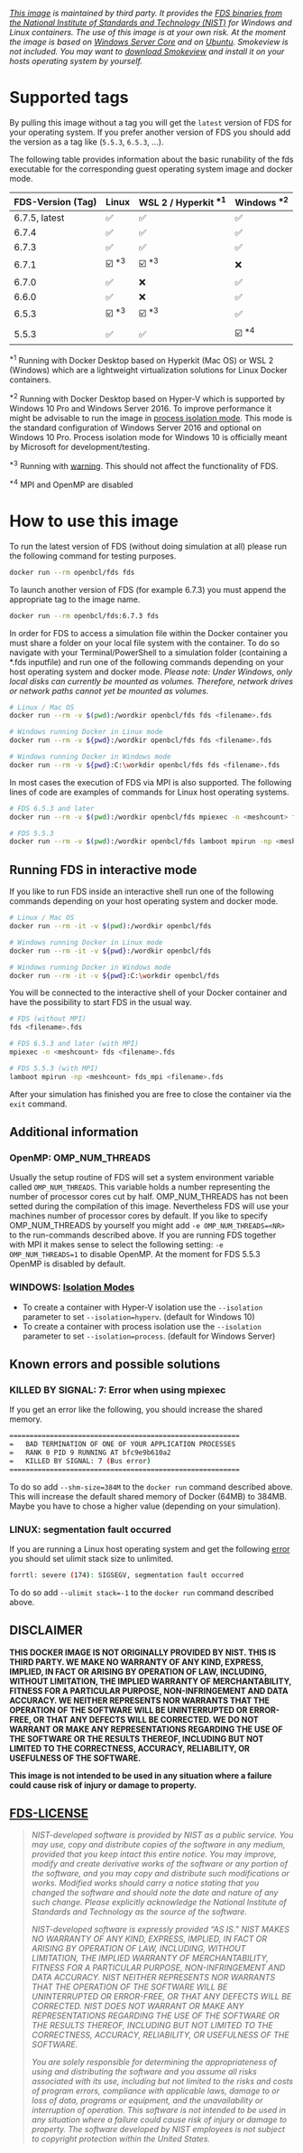 *[This image](https://hub.docker.com/r/openbcl/fds) is maintained by third party. It provides the [FDS binaries from the National Institute of Standards and Technology (NIST)](https://pages.nist.gov/fds-smv/) for Windows and Linux containers. The use of this image is at your own risk. At the moment the image is based on [Windows Server Core](https://hub.docker.com/_/microsoft-windows-servercore) and on [Ubuntu](https://hub.docker.com/_/ubuntu). Smokeview is not included. You may want to [download Smokeview](https://pages.nist.gov/fds-smv/downloads.html) and install it on your hosts operating system by yourself.*

# Supported tags
By pulling this image without a tag you will get the `latest` version of FDS for your operating system. If you prefer another version of FDS you should add the version as a tag like (`5.5.3`, `6.5.3`, ...).

The following table provides information about the basic runability of the fds executable for the corresponding guest operating system image and docker mode.

| FDS-Version (Tag)   | Linux                | WSL 2 / Hyperkit <sup>\*1</sup>  | Windows <sup>\*2</sup> |
| ------------------- | :------------------- | :------------------------------- | :--------------------- |
| 6.7.5, latest       | ✅                   | ✅                              | ✅                    |
| 6.7.4               | ✅                   | ✅                              | ✅                    |
| 6.7.3               | ✅                   | ✅                              | ✅                    |
| 6.7.1               | ☑️ <sup>\*3</sup>    | ☑️ <sup>\*3</sup>               | ❌                    |
| 6.7.0               | ✅                   | ❌                              | ✅                    |
| 6.6.0               | ✅                   | ❌                              | ✅                    
| 6.5.3               | ☑️ <sup>\*3</sup>    | ☑️ <sup>\*3</sup>               | ✅                    |
| 5.5.3               | ✅                   | ✅                              | ☑️ <sup>\*4</sup>     |

<sup>\*1</sup> Running with Docker Desktop based on Hyperkit (Mac OS) or WSL 2 (Windows) which are a lightweight virtualization solutions for Linux Docker containers.

<sup>\*2</sup> Running with Docker Desktop based on Hyper-V which is supported by Windows 10 Pro and Windows Server 2016. To improve performance it might be advisable to run the image in [process isolation mode](https://docs.microsoft.com/en-us/virtualization/windowscontainers/manage-containers/hyperv-container). This mode is the standard configuration of Windows Server 2016 and optional on Windows 10 Pro. Process isolation mode for Windows 10 is officially meant by Microsoft for development/testing.

<sup>\*3</sup> Running with [warning](https://stackoverflow.com/questions/46138549/docker-openmpi-and-unexpected-end-of-proc-mounts-line). This should not affect the functionality of FDS.

<sup>\*4</sup> MPI and OpenMP are disabled

# How to use this image

To run the latest version of FDS (without doing simulation at all) please run the following command for testing purposes.
```bash
docker run --rm openbcl/fds fds
```

To launch another version of FDS (for example 6.7.3) you must append the appropriate tag to the image name.
```bash
docker run --rm openbcl/fds:6.7.3 fds
```

In order for FDS to access a simulation file within the Docker container you must share a folder on your local file system with the container.
To do so navigate with your Terminal/PowerShell to a simulation folder (containing a *.fds inputfile) and run one of the following commands depending on your host operating system and docker mode.
*Please note: Under Windows, only local disks can currently be mounted as volumes. Therefore, network drives or network paths cannot yet be mounted as volumes.*
```bash
# Linux / Mac OS
docker run --rm -v $(pwd):/wordkir openbcl/fds fds <filename>.fds

# Windows running Docker in Linux mode
docker run --rm -v ${pwd}:/wordkir openbcl/fds fds <filename>.fds

# Windows running Docker in Windows mode
docker run --rm -v ${pwd}:C:\workdir openbcl/fds fds <filename>.fds
```

In most cases the execution of FDS via MPI is also supported.
The following lines of code are examples of commands for Linux host operating systems.
```bash
# FDS 6.5.3 and later
docker run --rm -v $(pwd):/wordkir openbcl/fds mpiexec -n <meshcount> fds <filename>.fds

# FDS 5.5.3
docker run --rm -v $(pwd):/wordkir openbcl/fds lamboot mpirun -np <meshcount> fds_mpi <filename>.fds
```

## Running FDS in interactive mode
If you like to run FDS inside an interactive shell run one of the following commands depending on your host operating system and docker mode.
```bash
# Linux / Mac OS
docker run --rm -it -v $(pwd):/wordkir openbcl/fds

# Windows running Docker in Linux mode
docker run --rm -it -v ${pwd}:/wordkir openbcl/fds

# Windows running Docker in Windows mode
docker run --rm -it -v ${pwd}:C:\workdir openbcl/fds
```

You will be connected to the interactive shell of your Docker container and have the possibility to start FDS in the usual way.

```bash
# FDS (without MPI)
fds <filename>.fds

# FDS 6.5.3 and later (with MPI)
mpiexec -n <meshcount> fds <filename>.fds

# FDS 5.5.3 (with MPI)
lamboot mpirun -np <meshcount> fds_mpi <filename>.fds
```

After your simulation has finished you are free to close the container via the `exit` command.

## Additional information
### OpenMP: OMP_NUM_THREADS
Usually the setup routine of FDS will set a system environment variable called `OMP_NUM_THREADS`.
This variable holds a number representing the number of processor cores cut by half. OMP_NUM_THREADS has not been setted during the compilation of this image.
Nevertheless FDS will use your machines number of processor cores by default. If you like to specify OMP_NUM_THREADS by yourself you might add `-e OMP_NUM_THREADS=<NR>` to the run-commands described above.
If you are running FDS together with MPI it makes sense to select the following setting: `-e OMP_NUM_THREADS=1` to disable OpenMP.
At the moment for FDS 5.5.3 OpenMP is disabled by default.

### WINDOWS: [Isolation Modes](https://docs.microsoft.com/en-us/virtualization/windowscontainers/manage-containers/hyperv-container)
* To create a container with Hyper-V isolation use the `--isolation` parameter to set `--isolation=hyperv`. (default for Windows 10)
* To create a container with process isolation use the `--isolation` parameter to set `--isolation=process`. (default for Windows Server)

## Known errors and possible solutions
### KILLED BY SIGNAL: 7: Error when using mpiexec
If you get an error like the following, you should increase the shared memory.
```bash
=========================================================
=   BAD TERMINATION OF ONE OF YOUR APPLICATION PROCESSES
=   RANK 0 PID 9 RUNNING AT bfc9e9b610a2
=   KILLED BY SIGNAL: 7 (Bus error)
=========================================================
```
To do so add `--shm-size=384M` to the `docker run` command described above.
This will increase the default shared memory of Docker (64MB) to 384MB.
Maybe you have to chose a higher value (depending on your simulation).

### LINUX: segmentation fault occurred
If you are running a Linux host operating system and get the following [error](https://github.com/firemodels/fds/issues/6265) you should set ulimit stack size to unlimited.
```bash
forrtl: severe (174): SIGSEGV, segmentation fault occurred
```
To do so add `--ulimit stack=-1` to the `docker run` command described above.

## DISCLAIMER
**THIS DOCKER IMAGE IS NOT ORIGINALLY PROVIDED BY NIST. THIS IS THIRD PARTY. WE MAKE NO WARRANTY OF ANY KIND, EXPRESS, IMPLIED, IN FACT OR ARISING BY OPERATION OF LAW, INCLUDING, WITHOUT LIMITATION, THE IMPLIED WARRANTY OF MERCHANTABILITY, FITNESS FOR A PARTICULAR PURPOSE, NON-INFRINGEMENT AND DATA ACCURACY. WE NEITHER REPRESENTS NOR WARRANTS THAT THE OPERATION OF THE SOFTWARE WILL BE UNINTERRUPTED OR ERROR-FREE, OR THAT ANY DEFECTS WILL BE CORRECTED. WE DO NOT WARRANT OR MAKE ANY REPRESENTATIONS REGARDING THE USE OF THE SOFTWARE OR THE RESULTS THEREOF, INCLUDING BUT NOT LIMITED TO THE CORRECTNESS, ACCURACY, RELIABILITY, OR USEFULNESS OF THE SOFTWARE.**

**This image is not intended to be used in any situation where a failure could cause risk of injury or damage to property.**

## [FDS-LICENSE](https://github.com/firemodels/fds/blob/master/LICENSE.md)
<blockquote>

*NIST-developed software is provided by NIST as a public service. You may use, copy and distribute copies of the software in any medium, provided that you keep intact this entire notice. You may improve, modify and create derivative works of the software or any portion of the software, and you may copy and distribute such modifications or works. Modified works should carry a notice stating that you changed the software and should note the date and nature of any such change. Please explicitly acknowledge the National Institute of Standards and Technology as the source of the software.*

*NIST-developed software is expressly provided “AS IS.” NIST MAKES NO WARRANTY OF ANY KIND, EXPRESS, IMPLIED, IN FACT OR ARISING BY OPERATION OF LAW, INCLUDING, WITHOUT LIMITATION, THE IMPLIED WARRANTY OF MERCHANTABILITY, FITNESS FOR A PARTICULAR PURPOSE, NON-INFRINGEMENT AND DATA ACCURACY. NIST NEITHER REPRESENTS NOR WARRANTS THAT THE OPERATION OF THE SOFTWARE WILL BE UNINTERRUPTED OR ERROR-FREE, OR THAT ANY DEFECTS WILL BE CORRECTED. NIST DOES NOT WARRANT OR MAKE ANY REPRESENTATIONS REGARDING THE USE OF THE SOFTWARE OR THE RESULTS THEREOF, INCLUDING BUT NOT LIMITED TO THE CORRECTNESS, ACCURACY, RELIABILITY, OR USEFULNESS OF THE SOFTWARE.*

*You are solely responsible for determining the appropriateness of using and distributing the software and you assume all risks associated with its use, including but not limited to the risks and costs of program errors, compliance with applicable laws, damage to or loss of data, programs or equipment, and the unavailability or interruption of operation. This software is not intended to be used in any situation where a failure could cause risk of injury or damage to property. The software developed by NIST employees is not subject to copyright protection within the United States.*
</blockquote>
